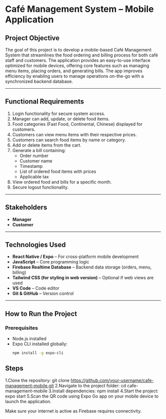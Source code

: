 # Café Management System – Mobile Application

## Project Objective

The goal of this project is to develop a mobile-based Café Management System that streamlines the food ordering and billing process for both café staff and customers. The application provides an easy-to-use interface optimized for mobile devices, offering core features such as managing menu items, placing orders, and generating bills. The app improves efficiency by enabling users to manage operations on-the-go with a synchronized backend database.

---

##  Functional Requirements

1. Login functionality for secure system access.
2. Manager can add, update, or delete food items.
3. Food categories (Fast Food, Continental, Chinese) displayed for customers.
4. Customers can view menu items with their respective prices.
5. Customers can search food items by name or category.
6. Add or delete items from the cart.
7. Generate a bill containing:
   - Order number
   - Customer name
   - Timestamp
   - List of ordered food items with prices
   - Applicable tax
8. View ordered food and bills for a specific month.
9. Secure logout functionality.

---

## Stakeholders

- **Manager**
- **Customer**

---

##  Technologies Used

- **React Native / Expo** – For cross-platform mobile development
- **JavaScript** – Core programming logic
- **Firebase Realtime Database** – Backend data storage (orders, menu, billing)
- **Tailwind CSS (for styling in web version)** – Optional if web views are used
- **VS Code** – Code editor
- **Git & GitHub** – Version control

---

##  How to Run the Project

###  Prerequisites

- Node.js installed
- Expo CLI installed globally:
  ```bash
  npm install -g expo-cli

## Steps
1.Clone the repository:
git clone https://github.com/your-username/cafe-management-mobile.git
2.Navigate to the project folder:
cd cafe-management-mobile
3.Install dependencies:
npm install
4.Start the project:
expo start
5.Scan the QR code using Expo Go app on your mobile device to launch the application.

Make sure your internet is active as Firebase requires connectivity.
